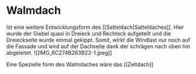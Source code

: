 # Walmdach

Ist eine weitere Entwicklungsform des [[Satteldach|Satteldaches]]. Hier wurde der Giebel quasi in Dreieck und Rechteck aufgeteilt und die Dreieckseite wurde einmal gekippt. Somit,  wirkt die Windlast nur noch auf die Fassade und wird auf der Dachseite dank der schrägen nach oben hin abgeleitet.
![[IMG_6C274B263B22-1.jpeg]]

Eine Spezielle form des Walmdaches wäre das [[Zeltdach]]


